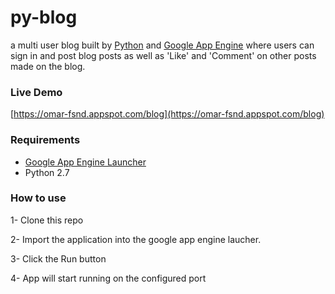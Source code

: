 # py-blog
a multi user blog built by [Python](https://www.python.org/) and [Google App Engine](https://cloud.google.com/appengine/) where users can sign in and post blog posts as well as 'Like' and 'Comment' on other posts made on the blog.

### Live Demo
[https://omar-fsnd.appspot.com/blog](https://omar-fsnd.appspot.com/blog)

### Requirements
- [Google App Engine Launcher](https://cloud.google.com/appengine/downloads)
- Python 2.7

### How to use
1- Clone this repo

2- Import the application into the google app engine laucher.

3- Click the Run button

4- App will start running on the configured port
